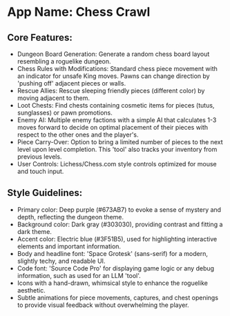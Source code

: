 # **App Name**: Chess Crawl

## Core Features:

- Dungeon Board Generation: Generate a random chess board layout resembling a roguelike dungeon.
- Chess Rules with Modifications: Standard chess piece movement with an indicator for unsafe King moves. Pawns can change direction by 'pushing off' adjacent pieces or walls.
- Rescue Allies: Rescue sleeping friendly pieces (different color) by moving adjacent to them.
- Loot Chests: Find chests containing cosmetic items for pieces (tutus, sunglasses) or pawn promotions.
- Enemy AI: Multiple enemy factions with a simple AI that calculates 1-3 moves forward to decide on optimal placement of their pieces with respect to the other ones and the player's.
- Piece Carry-Over: Option to bring a limited number of pieces to the next level upon level completion. This 'tool' also tracks your inventory from previous levels.
- User Controls: Lichess/Chess.com style controls optimized for mouse and touch input.

## Style Guidelines:

- Primary color: Deep purple (#673AB7) to evoke a sense of mystery and depth, reflecting the dungeon theme.
- Background color: Dark gray (#303030), providing contrast and fitting a dark theme.
- Accent color: Electric blue (#3F51B5), used for highlighting interactive elements and important information.
- Body and headline font: 'Space Grotesk' (sans-serif) for a modern, slightly techy, and readable UI.
- Code font: 'Source Code Pro' for displaying game logic or any debug information, such as used for an LLM 'tool'.
- Icons with a hand-drawn, whimsical style to enhance the roguelike aesthetic.
- Subtle animations for piece movements, captures, and chest openings to provide visual feedback without overwhelming the player.